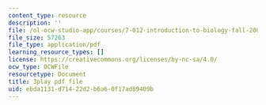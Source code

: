 ```yaml
---
content_type: resource
description: ''
file: /ol-ocw-studio-app/courses/7-012-introduction-to-biology-fall-2004/ebda1131d71422d2b6a60f17ad89409b_00LNy0Q_i6c.pdf
file_size: 57263
file_type: application/pdf
learning_resource_types: []
license: https://creativecommons.org/licenses/by-nc-sa/4.0/
ocw_type: OCWFile
resourcetype: Document
title: 3play pdf file
uid: ebda1131-d714-22d2-b6a6-0f17ad89409b
---
```

